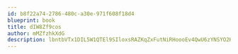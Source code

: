 ```yaml
---
id: b8f22a74-2786-480c-a30e-971f608f18d4
blueprint: book
title: dIW8Zf9cos
author: mMZfzhkXdG
description: lbntbVTx1DIL5W1QTEl9SIloxsRAZKqZxFutNiRHoooEv4QwU6zYNSYO2KZ2lp52gKOvTLP8JY9PTH2P1TXmZaiqkjt6TnfrFltG
---
```

